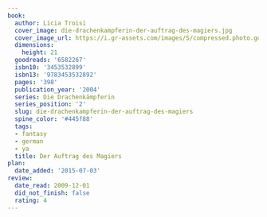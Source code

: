 ```yaml
---
book:
  author: Licia Troisi
  cover_image: die-drachenkampferin-der-auftrag-des-magiers.jpg
  cover_image_url: https://i.gr-assets.com/images/S/compressed.photo.goodreads.com/books/1330028268l/6582267._SX98_.jpg
  dimensions:
    height: 21
  goodreads: '6582267'
  isbn10: '3453532899'
  isbn13: '9783453532892'
  pages: '398'
  publication_year: '2004'
  series: Die Drachenkämpferin
  series_position: '2'
  slug: die-drachenkampferin-der-auftrag-des-magiers
  spine_color: '#445f88'
  tags:
  - fantasy
  - german
  - ya
  title: Der Auftrag des Magiers
plan:
  date_added: '2015-07-03'
review:
  date_read: 2009-12-01
  did_not_finish: false
  rating: 4
---
```

